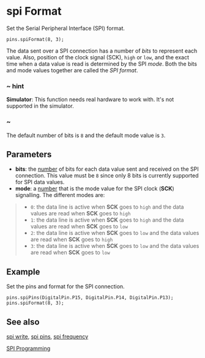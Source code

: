 # spi Format

Set the Serial Peripheral Interface (SPI) format.

```sig
pins.spiFormat(8, 3);
```

The data sent over a SPI connection has a number of _bits_ to represent each value. Also, position of the clock signal (SCK), ``high`` or ``low``, and the exact time when a data value is read is determined by the SPI _mode_. Both the bits and mode values together are called the _SPI format_.

### ~ hint

**Simulator**: This function needs real hardware to work with. It's not supported in the simulator.

### ~

The default number of bits is `8` and the default mode value is `3`.

## Parameters

* **bits**: the [number](types/number) of bits for each data value sent and received on the SPI connection. This value must be ``8`` since only 8 bits is currently supported for SPI data values. 
* **mode**: a [number](/types/number) that is the mode value for the SPI clock (**SCK**) signalling. The different modes are:
>* `0`: the data line is active when **SCK** goes to ``high`` and the data values are read when **SCK** goes to ``high``
>* `1`: the data line is active when **SCK** goes to ``high`` and the data values are read when **SCK** goes to ``low``
>* `2`: the data line is active when **SCK** goes to ``low`` and the data values are read when **SCK** goes to ``high``
>* `3`: the data line is active when **SCK** goes to ``low`` and the data values are read when **SCK** goes to ``low``

## Example

Set the pins and format for the SPI connection.

```blocks
pins.spiPins(DigitalPin.P15, DigitalPin.P14, DigitalPin.P13);
pins.spiFormat(8, 3);
```

## See also

[spi write](/makecode-blockeditor/reference/pins/spi-write),
[spi pins](/makecode-blockeditor/reference/pins/spi-pins),
[spi frequency](/makecode-blockeditor/reference/pins/spi-frequency)

[SPI Programming](https://developer.mbed.org/handbook/SPI)
